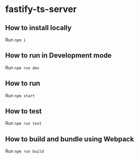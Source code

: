# fastify-ts-server

## How to install locally

Run `npm i`
## How to run in Development mode

Run `npm run dev`

## How to run

Run `npm start`
## How to test

Run `npm run test`

## How to build and bundle using Webpack

Run `npm run build`